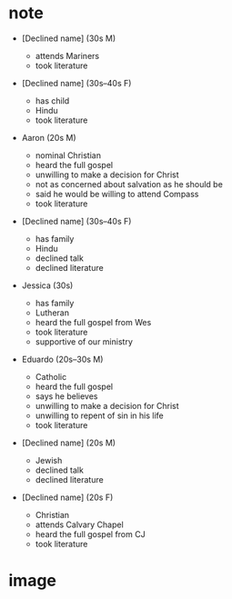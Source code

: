 # note

- [Declined name] (30s M)
  - attends Mariners
  - took literature

- [Declined name] (30s–40s F)
  - has child
  - Hindu
  - took literature

- Aaron (20s M)
  - nominal Christian
  - heard the full gospel
  - unwilling to make a decision for Christ
  - not as concerned about salvation as he should be
  - said he would be willing to attend Compass
  - took literature

- [Declined name] (30s–40s F)
  - has family
  - Hindu
  - declined talk
  - declined literature

- Jessica (30s)
  - has family
  - Lutheran
  - heard the full gospel from Wes
  - took literature
  - supportive of our ministry

- Eduardo (20s–30s M)
  - Catholic
  - heard the full gospel
  - says he believes
  - unwilling to make a decision for Christ
  - unwilling to repent of sin in his life
  - took literature

- [Declined name] (20s M)
  - Jewish
  - declined talk
  - declined literature

- [Declined name] (20s F)
  - Christian
  - attends Calvary Chapel
  - heard the full gospel from CJ
  - took literature

# image
